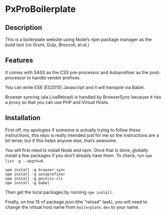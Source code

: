 PxProBoilerplate
================
Description
-----------
This is a boilerplate website using Node’s npm package manager as the build tool (vs Grunt, Gulp, Broccoli, et.al.)

Features
--------
It comes with SASS as the CSS pre-processor and Autoprefixer as the post-processor to handle vendor prefixes.

You can write ES6 (ES2015) Javascript and it will transpile via Babel.

Browser syncing (ala LiveReload) is handled by BrowserSync because it has a proxy so that you can use PHP and Virtual Hosts.

Installation
------------
First off, my apologies if someone is actually trying to follow these instructions, this repo is really intended just for me so the instructions are a bit terse; but if this helps anyone else, that’s awesome.

You will first need to install Node and npm. Once that is done, globally install a few packages if you don’t already have them. To check, run `npm list -g --depth=0`.

    npm install -g browser-sync
    npm install -g autoprefixer
    npm install -g postcss-cli
    npm install -g babel

Then get the local packages by running `npm install`.

Finally, on line 15 of package.json (the "reload" task), you will need to change the virtual host name from `boilerplate.dev` to your name.
